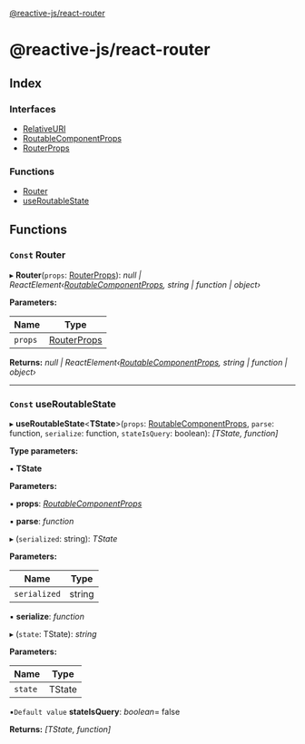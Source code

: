 [@reactive-js/react-router](README.md)

# @reactive-js/react-router

## Index

### Interfaces

* [RelativeURI](interfaces/relativeuri.md)
* [RoutableComponentProps](interfaces/routablecomponentprops.md)
* [RouterProps](interfaces/routerprops.md)

### Functions

* [Router](README.md#const-router)
* [useRoutableState](README.md#const-useroutablestate)

## Functions

### `Const` Router

▸ **Router**(`props`: [RouterProps](interfaces/routerprops.md)): *null | ReactElement‹[RoutableComponentProps](interfaces/routablecomponentprops.md), string | function | object›*

**Parameters:**

Name | Type |
------ | ------ |
`props` | [RouterProps](interfaces/routerprops.md) |

**Returns:** *null | ReactElement‹[RoutableComponentProps](interfaces/routablecomponentprops.md), string | function | object›*

___

### `Const` useRoutableState

▸ **useRoutableState**<**TState**>(`props`: [RoutableComponentProps](interfaces/routablecomponentprops.md), `parse`: function, `serialize`: function, `stateIsQuery`: boolean): *[TState, function]*

**Type parameters:**

▪ **TState**

**Parameters:**

▪ **props**: *[RoutableComponentProps](interfaces/routablecomponentprops.md)*

▪ **parse**: *function*

▸ (`serialized`: string): *TState*

**Parameters:**

Name | Type |
------ | ------ |
`serialized` | string |

▪ **serialize**: *function*

▸ (`state`: TState): *string*

**Parameters:**

Name | Type |
------ | ------ |
`state` | TState |

▪`Default value`  **stateIsQuery**: *boolean*= false

**Returns:** *[TState, function]*
